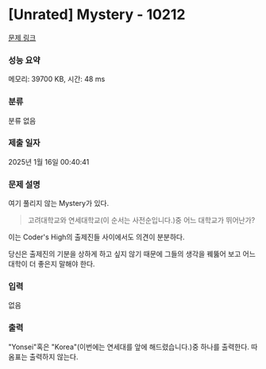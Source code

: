 # [Unrated] Mystery - 10212 

[문제 링크](https://www.acmicpc.net/problem/10212) 

### 성능 요약

메모리: 39700 KB, 시간: 48 ms

### 분류

분류 없음

### 제출 일자

2025년 1월 16일 00:40:41

### 문제 설명

<p>여기 풀리지 않는 Mystery가 있다.</p>

<blockquote>
<p>고려대학교와 연세대학교(이 순서는 사전순입니다.)중 어느 대학교가 뛰어난가?</p>
</blockquote>

<p>이는 Coder's High의 출제진들 사이에서도 의견이 분분하다.</p>

<p>당신은 출제진의 기분을 상하게 하고 싶지 않기 때문에 그들의 생각을 꿰뚫어 보고 어느 대학이 더 좋은지 말해야 한다.</p>

### 입력 

 <p>없음</p>

### 출력 

 <p>"Yonsei"혹은 "Korea"(이번에는 연세대를 앞에 해드렸습니다.)중 하나를 출력한다. 따옴표는 출력하지 않는다.</p>

